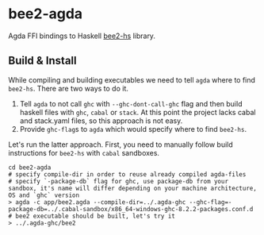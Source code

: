 # bee2-agda
Agda FFI bindings to Haskell [bee2-hs](https://github.com/semenov-vladyslav/bee2-hs.git) library.

## Build & Install
While compiling and building executables we need to tell `agda` where to find `bee2-hs`. 
There are two ways to do it. 
1. Tell `agda` to not call `ghc` with `--ghc-dont-call-ghc` flag and then build haskell files with `ghc`, `cabal` or `stack`. 
At this point the project lacks cabal and stack.yaml files, so this approach is not easy.
2. Provide `ghc-flag`s to `agda` which would specify where to find `bee2-hs`. 

Let's run the latter approach. First, you need to manually follow build instructions for `bee2-hs` with `cabal` sandboxes. 
```
cd bee2-agda
# specify compile-dir in order to reuse already compiled agda-files
# specify `-package-db` flag for ghc, use package-db from your sandbox, it's name will differ depending on your machine architecture, OS and `ghc` version
> agda -c app/bee2.agda --compile-dir=../.agda-ghc --ghc-flag=-package-db=../.cabal-sandbox/x86_64-windows-ghc-8.2.2-packages.conf.d
# bee2 executable should be built, let's try it
> ../.agda-ghc/bee2
```

